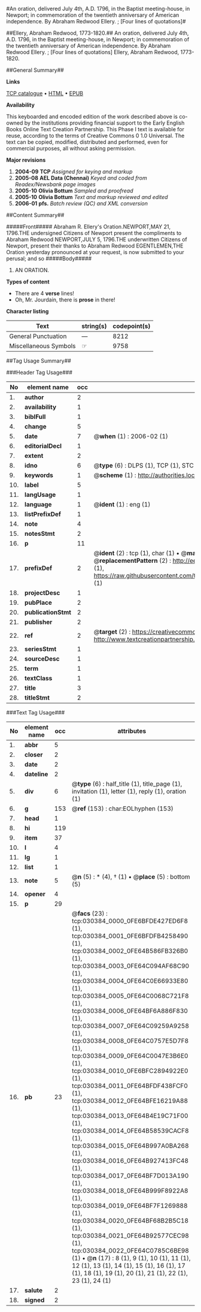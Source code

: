 #An oration, delivered July 4th, A.D. 1796, in the Baptist meeting-house, in Newport; in commemoration of the twentieth anniversary of American independence. By Abraham Redwood Ellery. ; [Four lines of quotations]#

##Ellery, Abraham Redwood, 1773-1820.##
An oration, delivered July 4th, A.D. 1796, in the Baptist meeting-house, in Newport; in commemoration of the twentieth anniversary of American independence. By Abraham Redwood Ellery. ; [Four lines of quotations]
Ellery, Abraham Redwood, 1773-1820.

##General Summary##

**Links**

[TCP catalogue](http://www.ota.ox.ac.uk/tcp/)  • 
[HTML](http://tei.it.ox.ac.uk/tcp/Texts-HTML/free/N23/N23001.html)  • 
[EPUB](http://tei.it.ox.ac.uk/tcp/Texts-EPUB/free/N23/N23001.epub)

**Availability**

This keyboarded and encoded edition of the
	       work described above is co-owned by the institutions
	       providing financial support to the Early English Books
	       Online Text Creation Partnership. This Phase I text is
	       available for reuse, according to the terms of Creative
	       Commons 0 1.0 Universal. The text can be copied,
	       modified, distributed and performed, even for
	       commercial purposes, all without asking permission.

**Major revisions**

1. __2004-09__ __TCP__ *Assigned for keying and markup*
1. __2005-08__ __AEL Data (Chennai)__ *Keyed and coded from Readex/Newsbank page images*
1. __2005-10__ __Olivia Bottum__ *Sampled and proofread*
1. __2005-10__ __Olivia Bottum__ *Text and markup reviewed and edited*
1. __2006-01__ __pfs.__ *Batch review (QC) and XML conversion*

##Content Summary##

#####Front#####
Abraham R. Ellery's Oration.NEWPORT,MAY 21, 1796.THE undersigned Citizens of Newport present the compliments to Abraham Redwood NEWPORT,JULY 5, 1796.THE underwritten Citizens of Newport, present their thanks to Abraham Redwood EGENTLEMEN,THE Oration yesterday pronounced at your request, is now submitted to your perusal; and so
#####Body#####

1. AN ORATION.

**Types of content**

  * There are 4 **verse** lines!
  * Oh, Mr. Jourdain, there is **prose** in there!

**Character listing**


|Text|string(s)|codepoint(s)|
|---|---|---|
|General Punctuation|—|8212|
|Miscellaneous Symbols|☞|9758|

##Tag Usage Summary##

###Header Tag Usage###

|No|element name|occ|attributes|
|---|---|---|---|
|1.|__author__|2||
|2.|__availability__|1||
|3.|__biblFull__|1||
|4.|__change__|5||
|5.|__date__|7| @__when__ (1) : 2006-02 (1)|
|6.|__editorialDecl__|1||
|7.|__extent__|2||
|8.|__idno__|6| @__type__ (6) : DLPS (1), TCP (1), STC (1), NOTIS (1), IMAGE-SET (1), EVANS-CITATION (1)|
|9.|__keywords__|1| @__scheme__ (1) : http://authorities.loc.gov/ (1)|
|10.|__label__|5||
|11.|__langUsage__|1||
|12.|__language__|1| @__ident__ (1) : eng (1)|
|13.|__listPrefixDef__|1||
|14.|__note__|4||
|15.|__notesStmt__|2||
|16.|__p__|11||
|17.|__prefixDef__|2| @__ident__ (2) : tcp (1), char (1)  •  @__matchPattern__ (2) : ([0-9\-]+):([0-9IVX]+) (1), (.+) (1)  •  @__replacementPattern__ (2) : http://eebo.chadwyck.com/downloadtiff?vid=$1&page=$2 (1), https://raw.githubusercontent.com/textcreationpartnership/Texts/master/tcpchars.xml#$1 (1)|
|18.|__projectDesc__|1||
|19.|__pubPlace__|2||
|20.|__publicationStmt__|2||
|21.|__publisher__|2||
|22.|__ref__|2| @__target__ (2) : https://creativecommons.org/publicdomain/zero/1.0/ (1), http://www.textcreationpartnership.org/docs/. (1)|
|23.|__seriesStmt__|1||
|24.|__sourceDesc__|1||
|25.|__term__|1||
|26.|__textClass__|1||
|27.|__title__|3||
|28.|__titleStmt__|2||


###Text Tag Usage###

|No|element name|occ|attributes|
|---|---|---|---|
|1.|__abbr__|5||
|2.|__closer__|2||
|3.|__date__|2||
|4.|__dateline__|2||
|5.|__div__|6| @__type__ (6) : half_title (1), title_page (1), invitation (1), letter (1), reply (1), oration (1)|
|6.|__g__|153| @__ref__ (153) : char:EOLhyphen (153)|
|7.|__head__|1||
|8.|__hi__|119||
|9.|__item__|37||
|10.|__l__|4||
|11.|__lg__|1||
|12.|__list__|1||
|13.|__note__|5| @__n__ (5) : * (4), † (1)  •  @__place__ (5) : bottom (5)|
|14.|__opener__|4||
|15.|__p__|29||
|16.|__pb__|23| @__facs__ (23) : tcp:030384_0000_0FE6BFDE427ED6F8 (1), tcp:030384_0001_0FE6BFDFB4258490 (1), tcp:030384_0002_0FE64B586FB326B0 (1), tcp:030384_0003_0FE64C094AF68C90 (1), tcp:030384_0004_0FE64C0E66933E80 (1), tcp:030384_0005_0FE64C0068C721F8 (1), tcp:030384_0006_0FE64BF6A886F830 (1), tcp:030384_0007_0FE64C09259A9258 (1), tcp:030384_0008_0FE64C0757E5D7F8 (1), tcp:030384_0009_0FE64C0047E3B6E0 (1), tcp:030384_0010_0FE6BFC2894922E0 (1), tcp:030384_0011_0FE64BFDF438FCF0 (1), tcp:030384_0012_0FE64BFE16219A88 (1), tcp:030384_0013_0FE64B4E19C71F00 (1), tcp:030384_0014_0FE64B58539CACF8 (1), tcp:030384_0015_0FE64B997A0BA268 (1), tcp:030384_0016_0FE64B927413FC48 (1), tcp:030384_0017_0FE64BF7D013A190 (1), tcp:030384_0018_0FE64B999F8922A8 (1), tcp:030384_0019_0FE64BF7F1269888 (1), tcp:030384_0020_0FE64BF68B2B5C18 (1), tcp:030384_0021_0FE64B92577CEC98 (1), tcp:030384_0022_0FE64C0785C6BE98 (1)  •  @__n__ (17) : 8 (1), 9 (1), 10 (1), 11 (1), 12 (1), 13 (1), 14 (1), 15 (1), 16 (1), 17 (1), 18 (1), 19 (1), 20 (1), 21 (1), 22 (1), 23 (1), 24 (1)|
|17.|__salute__|2||
|18.|__signed__|2||
